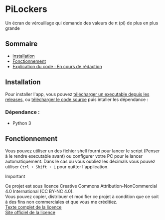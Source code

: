 # PiLockers
Un écran de vérouillage qui demande des valeurs de π (pi) de plus en plus grande

## Sommaire

- [installation](https://github.com/Pythacode/PiLocker?tab=readme-ov-file#instalation)
- [Fonctionnement](https://github.com/Pythacode/PiLocker?tab=readme-ov-file#fonctionnement)
- [Explication du code : En cours de rédaction](https://github.com/Pythacode/PiLocker?tab=readme-ov-file#explication_du_code)

## Installation

Pour installer l'app, vous pouvez [télécharger un executable depuis les releases](https://github.com/Pythacode/PiLocker/releases), ou [télécharger le code source](https://github.com/Pythacode/PiLocker/archive/refs/heads/main.zip) puis intaller les dépendance :

### Dépendance :

- Python 3

## Fonctionnement

Vous pouvez utiliser un des fichier shell fourni pour lancer le script (Penser à le rendre executable avant) ou configurer votre PC pour le lancer automatiquement.
Dans le cas ou vous oubliez les décimals vous pouvez utiliser `Ctrl + Shift + L` pour quitter l'application.

> [!IMPORTANT]
> Ce projet est sous licence Creative Commons Attribution-NonCommercial 4.0 International (CC BY-NC 4.0).<br>
> Vous pouvez copier, distribuer et modifier ce projet à condition que ce soit à des fins non commerciales et que vous me créditiez.<br>
> [Texte complet de la licence](LICENSE)<br>
> [Site officiel de la licence](https://creativecommons.org/licenses/by-nc/4.0/legalcode.fr)<br>
